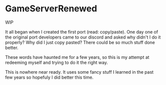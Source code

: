 # GameServerRenewed
WIP

It all began when I created the first port (read: copy/paste). One day one of the original port developers came to our discord and asked why didn't I do it properly? Why did I just copy pasted? There could be so much stuff done better.

These words have haunted me for a few years, so this is my attempt at redeeming myself and trying to do it the right way.

This is nowhere near ready. It uses some fancy stuff I learned in the past few years so hopefuly I did better this time.
